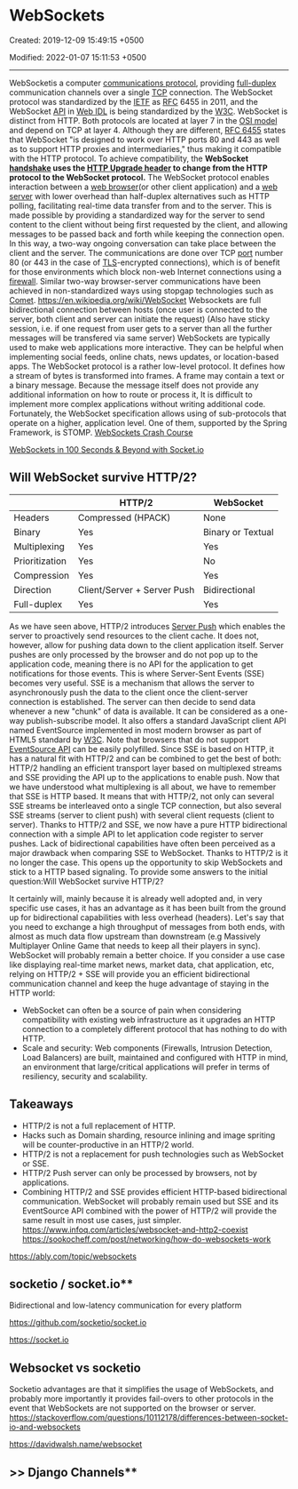 # WebSockets

Created: 2019-12-09 15:49:15 +0500

Modified: 2022-01-07 15:11:53 +0500

---

WebSocketis a computer [communications protocol](https://en.wikipedia.org/wiki/Communications_protocol), providing [full-duplex](https://en.wikipedia.org/wiki/Full-duplex) communication channels over a single [TCP](https://en.wikipedia.org/wiki/Transmission_Control_Protocol) connection. The WebSocket protocol was standardized by the [IETF](https://en.wikipedia.org/wiki/Internet_Engineering_Task_Force) as [RFC](https://en.wikipedia.org/wiki/Request_for_Comments) 6455 in 2011, and the WebSocket [API](https://en.wikipedia.org/wiki/Application_programming_interface) in [Web IDL](https://en.wikipedia.org/wiki/Web_IDL) is being standardized by the [W3C](https://en.wikipedia.org/wiki/World_Wide_Web_Consortium).
WebSocket is distinct from HTTP. Both protocols are located at layer 7 in the [OSI model](https://en.wikipedia.org/wiki/OSI_model) and depend on TCP at layer 4. Although they are different, [RFC 6455](https://tools.ietf.org/html/rfc6455) states that WebSocket "is designed to work over HTTP ports 80 and 443 as well as to support HTTP proxies and intermediaries," thus making it compatible with the HTTP protocol. To achieve compatibility, the **WebSocket [handshake](https://en.wikipedia.org/wiki/Handshaking) uses the [HTTP Upgrade header](https://en.wikipedia.org/wiki/HTTP/1.1_Upgrade_header) to change from the HTTP protocol to the WebSocket protocol.**
The WebSocket protocol enables interaction between a [web browser](https://en.wikipedia.org/wiki/Web_browser)(or other client application) and a [web server](https://en.wikipedia.org/wiki/Web_server) with lower overhead than half-duplex alternatives such as HTTP polling, facilitating real-time data transfer from and to the server. This is made possible by providing a standardized way for the server to send content to the client without being first requested by the client, and allowing messages to be passed back and forth while keeping the connection open. In this way, a two-way ongoing conversation can take place between the client and the server. The communications are done over TCP [port](https://en.wikipedia.org/wiki/Port_(computer_networking)) number 80 (or 443 in the case of [TLS](https://en.wikipedia.org/wiki/Transport_Layer_Security)-encrypted connections), which is of benefit for those environments which block non-web Internet connections using a [firewall](https://en.wikipedia.org/wiki/Firewall_(computing)). Similar two-way browser-server communications have been achieved in non-standardized ways using stopgap technologies such as [Comet](https://en.wikipedia.org/wiki/Comet_(programming)).
<https://en.wikipedia.org/wiki/WebSocket>
Websockets are full bidirectional connection between hosts (once user is connected to the server, both client and server can initiate the request) (Also have sticky session, i.e. if one request from user gets to a server than all the further messages will be transfered via same server)
WebSockets are typically used to make web applications more interactive. They can be helpful when implementing social feeds, online chats, news updates, or location-based apps.
The WebSocket protocol is a rather low-level protocol. It defines how a stream of bytes is transformed into frames. A frame may contain a text or a binary message. Because the message itself does not provide any additional information on how to route or process it, It is difficult to implement more complex applications without writing additional code. Fortunately, the WebSocket specification allows using of sub-protocols that operate on a higher, application level. One of them, supported by the Spring Framework, is STOMP.
[WebSockets Crash Course](https://www.youtube.com/watch?v=2Nt-ZrNP22A)

[WebSockets in 100 Seconds & Beyond with Socket.io](https://www.youtube.com/watch?v=1BfCnjr_Vjg&ab_channel=Fireship)

## Will WebSocket survive HTTP/2?

|               | HTTP/2                      | WebSocket         |
|----------------|-----------------------------|-------------------|
| Headers        | Compressed (HPACK)          | None              |
| Binary         | Yes                         | Binary or Textual |
| Multiplexing   | Yes                         | Yes               |
| Prioritization | Yes                         | No                |
| Compression    | Yes                         | Yes               |
| Direction      | Client/Server + Server Push | Bidirectional     |
| Full-duplex    | Yes                         | Yes               |
As we have seen above, HTTP/2 introduces [Server Push](https://en.wikipedia.org/wiki/Push_technology?oldformat=true) which enables the server to proactively send resources to the client cache. It does not, however, allow for pushing data down to the client application itself. Server pushes are only processed by the browser and do not pop up to the application code, meaning there is no API for the application to get notifications for those events.
This is where Server-Sent Events (SSE) becomes very useful. SSE is a mechanism that allows the server to asynchronously push the data to the client once the client-server connection is established. The server can then decide to send data whenever a new "chunk" of data is available. It can be considered as a one-way publish-subscribe model. It also offers a standard JavaScript client API named EventSource implemented in most modern browser as part of HTML5 standard by [W3C](https://www.w3.org/TR/eventsource/). Note that browsers that do not support [EventSource API](http://caniuse.com/#feat=eventsource) can be easily polyfilled.
Since SSE is based on HTTP, it has a natural fit with HTTP/2 and can be combined to get the best of both: HTTP/2 handling an efficient transport layer based on multiplexed streams and SSE providing the API up to the applications to enable push.
Now that we have understood what multiplexing is all about, we have to remember that SSE is HTTP based. It means that with HTTP/2, not only can several SSE streams be interleaved onto a single TCP connection, but also several SSE streams (server to client push) with several client requests (client to server). Thanks to HTTP/2 and SSE, we now have a pure HTTP bidirectional connection with a simple API to let application code register to server pushes. Lack of bidirectional capabilities have often been perceived as a major drawback when comparing SSE to WebSocket. Thanks to HTTP/2 is it no longer the case. This opens up the opportunity to skip WebSockets and stick to a HTTP based signaling.
To provide some answers to the initial question:Will WebSocket survive HTTP/2?

It certainly will, mainly because it is already well adopted and, in very specific use cases, it has an advantage as it has been built from the ground up for bidirectional capabilities with less overhead (headers). Let's say that you need to exchange a high throughput of messages from both ends, with almost as much data flow upstream than downstream (e.g Massively Multiplayer Online Game that needs to keep all their players in sync). WebSocket will probably remain a better choice.
If you consider a use case like displaying real-time market news, market data, chat application, etc, relying on HTTP/2 + SSE will provide you an efficient bidirectional communication channel and keep the huge advantage of staying in the HTTP world:

- WebSocket can often be a source of pain when considering compatibility with existing web infrastructure as it upgrades an HTTP connection to a completely different protocol that has nothing to do with HTTP.
- Scale and security: Web components (Firewalls, Intrusion Detection, Load Balancers) are built, maintained and configured with HTTP in mind, an environment that large/critical applications will prefer in terms of resiliency, security and scalability.

## Takeaways

- HTTP/2 is not a full replacement of HTTP.
- Hacks such as Domain sharding, resource inlining and image spriting will be counter-productive in an HTTP/2 world.
- HTTP/2 is not a replacement for push technologies such as WebSocket or SSE.
- HTTP/2 Push server can only be processed by browsers, not by applications.
- Combining HTTP/2 and SSE provides efficient HTTP-based bidirectional communication.
WebSocket will probably remain used but SSE and its EventSource API combined with the power of HTTP/2 will provide the same result in most use cases, just simpler.
<https://www.infoq.com/articles/websocket-and-http2-coexist>
<https://sookocheff.com/post/networking/how-do-websockets-work>

<https://ably.com/topic/websockets>

## socketio / socket.io**

Bidirectional and low-latency communication for every platform

<https://github.com/socketio/socket.io>

<https://socket.io>

## Websocket vs socketio

Socketio advantages are that it simplifies the usage of WebSockets, and probably more importantly it provides fail-overs to other protocols in the event that WebSockets are not supported on the browser or server.
<https://stackoverflow.com/questions/10112178/differences-between-socket-io-and-websockets>

<https://davidwalsh.name/websocket>

## >> Django Channels**

